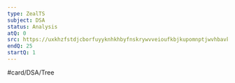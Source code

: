 ```yaml
---
type: ZealTS
subject: DSA
status: Analysis
atQ: 0
src: https://uxkhzfstdjcborfuyyknhkhbyfnskrywvveioufkbjkupomnptjwvhbavkysuhi.vercel.app/solution.html?testId=6267cf923af179b2a820022b&test_id=35
endQ: 25
startQ: 1
---
```

#card/DSA/Tree
